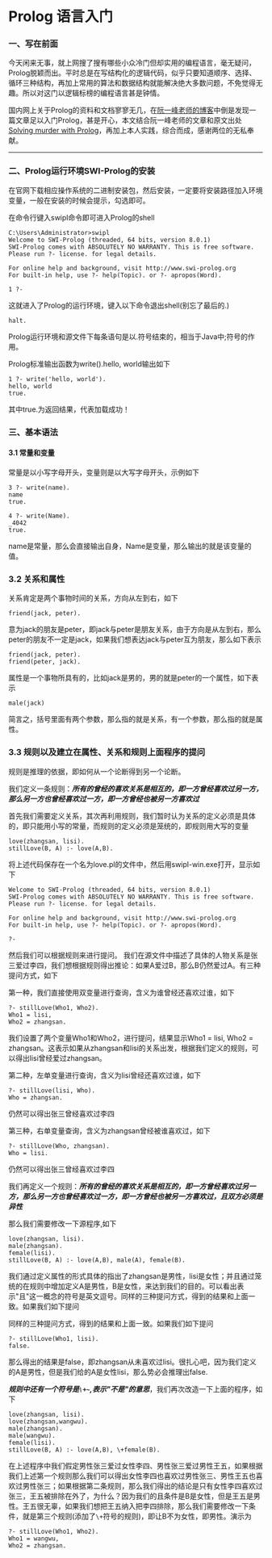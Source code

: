 # Prolog 语言入门
### 一、写在前面
今天闲来无事，就上网搜了搜有哪些小众冷门但却实用的编程语言，毫无疑问，Prolog脱颖而出。平时总是在写结构化的逻辑代码，似乎只要知道顺序、选择、循环三种结构，再加上常用的算法和数据结构就能解决绝大多数问题，不免觉得无趣。所以对这门以逻辑标榜的编程语言甚是钟情。

国内网上关于Prolog的资料和文档寥寥无几，在[阮一峰老师的博客](http://www.ruanyifeng.com/blog/2019/01/prolog.html?hmsr=toutiao.io&utm_medium=toutiao.io&utm_source=toutiao.io)中倒是发现一篇文章足以入门Prolog，甚是开心，本文结合阮一峰老师的文章和原文出处[Solving murder with Prolog](https://xmonader.github.io/prolog/2018/12/21/solving-murder-prolog.html)，再加上本人实践，综合而成，感谢两位的无私奉献。

---

### 二、Prolog运行环境SWI-Prolog的安装
在官网下载相应操作系统的二进制安装包，然后安装，一定要将安装路径加入环境变量，一般在安装的时候会提示，勾选即可。

在命令行键入swipl命令即可进入Prolog的shell
```
C:\Users\Administrator>swipl
Welcome to SWI-Prolog (threaded, 64 bits, version 8.0.1)
SWI-Prolog comes with ABSOLUTELY NO WARRANTY. This is free software.
Please run ?- license. for legal details.

For online help and background, visit http://www.swi-prolog.org
For built-in help, use ?- help(Topic). or ?- apropos(Word).

1 ?- 
```
这就进入了Prolog的运行环境，键入以下命令退出shell(别忘了最后的.)
```
halt.
```
Prolog运行环境和源文件下每条语句是以.符号结束的，相当于Java中;符号的作用。

Prolog标准输出函数为write().hello, world输出如下
```
1 ?- write('hello, world').
hello, world
true.
```
其中true.为返回结果，代表加载成功！

### 三、基本语法
#### 3.1 常量和变量
常量是以小写字母开头，变量则是以大写字母开头，示例如下
```
3 ?- write(name).
name
true.

4 ?- write(Name).
_4042
true.
```
name是常量，那么会直接输出自身，Name是变量，那么输出的就是该变量的值。
### 3.2 关系和属性
关系肯定是两个事物时间的关系，方向从左到右，如下
```
friend(jack, peter).
```
意为jack的朋友是peter，即jack与peter是朋友关系，由于方向是从左到右，那么peter的朋友不一定是jack，如果我们想表达jack与peter互为朋友，那么如下表示
```
friend(jack, peter).
friend(peter, jack).
```
属性是一个事物所具有的，比如jack是男的，男的就是peter的一个属性，如下表示
```
male(jack)
```
简言之，括号里面有两个参数，那么指的就是关系，有一个参数，那么指的就是属性。
### 3.3 规则以及建立在属性、关系和规则上面程序的提问
规则是推理的依据，即如何从一个论断得到另一个论断。

我们定义一条规则：***所有的曾经的喜欢关系是相互的，即一方曾经喜欢过另一方，那么另一方也曾经喜欢过一方，即一方曾经也被另一方喜欢过***

首先我们需要定义关系，其次再利用规则，我们暂时认为关系的定义必须是具体的，即只能用小写的常量，而规则的定义必须是笼统的，即规则用大写的变量

```
love(zhangsan, lisi).
stillLove(B, A) :- love(A,B).
```
将上述代码保存在一个名为love.pl的文件中，然后用swipl-win.exe打开，显示如下
```
Welcome to SWI-Prolog (threaded, 64 bits, version 8.0.1)
SWI-Prolog comes with ABSOLUTELY NO WARRANTY. This is free software.
Please run ?- license. for legal details.

For online help and background, visit http://www.swi-prolog.org
For built-in help, use ?- help(Topic). or ?- apropos(Word).

?-
```
然后我们可以根据规则来进行提问。
我们在源文件中描述了具体的人物关系是张三爱过李四，我们想根据规则得出推论：如果A爱过B，那么B仍然爱过A。有三种提问方式，如下

第一种，我们直接使用双变量进行查询，含义为谁曾经还喜欢过谁，如下
```
?- stillLove(Who1, Who2).
Who1 = lisi,
Who2 = zhangsan.
```
我们设置了两个变量Who1和Who2，进行提问，结果显示Who1 = lisi, Who2 = zhangsan。这表示如果从zhangsan和lisi的关系出发，根据我们定义的规则，可以得出lisi曾经爱过zhangsan。

第二种，左单变量进行查询，含义为lisi曾经还喜欢过谁，如下
```
?- stillLove(lisi, Who).
Who = zhangsan.
```
仍然可以得出张三曾经喜欢过李四

第三种，右单变量查询，含义为zhangsan曾经被谁喜欢过，如下
```
?- stillLove(Who, zhangsan).
Who = lisi.
```
仍然可以得出张三曾经喜欢过李四

我们再定义一个规则：***所有的曾经的喜欢关系是相互的，即一方曾经喜欢过另一方，那么另一方也曾经喜欢过一方，即一方曾经也被另一方喜欢过，且双方必须是异性***

那么我们需要修改一下源程序,如下
```
love(zhangsan, lisi).
male(zhangsan).
female(lisi).
stillLove(B, A) :- love(A,B), male(A), female(B).
```
我们通过定义属性的形式具体的指出了zhangsan是男性，lisi是女性；并且通过笼统的在规则中增加定义A是男性，B是女性，来达到我们的目的。可以看出表示"且"这一概念的符号是英文逗号。同样的三种提问方式，得到的结果和上面一致。如果我们如下提问

同样的三种提问方式，得到的结果和上面一致。如果我们如下提问
```
?- stillLove(Who1, lisi).
false.
```
那么得出的结果是false，即zhangsan从未喜欢过lisi。很扎心吧，因为我们定义的A是男性，但是我们给的A是女性lisi，那么势必会推理出false.

***规则中还有一个符号是` \+~ `,表示"不是"的意思***，我们再次改造一下上面的程序，如下
```
love(zhangsan, lisi).
love(zhangsan,wangwu).
male(zhangsan).
male(wangwu).
female(lisi).
stillLove(B, A) :- love(A,B), \+female(B).
```

在上述程序中我们假定男性张三爱过女性李四、男性张三爱过男性王五，如果根据我们上述第一个规则那么我们可以得出女性李四也喜欢过男性张三、男性王五也喜欢过男性张三；如果根据第二条规则，那么我们得出的结论是只有女性李四喜欢过张三，王五被排除在外了，为什么？因为我们的且条件是B是女性，但是王五是男性。王五很无辜，如果我们想把王五纳入把李四排除，那么我们需要修改一下条件，就是第三个规则(添加了` \+ `符号的规则)，即让B不为女性，即男性。演示为

```
?- stillLove(Who1, Who2).
Who1 = wangwu,
Who2 = zhangsan.
```
